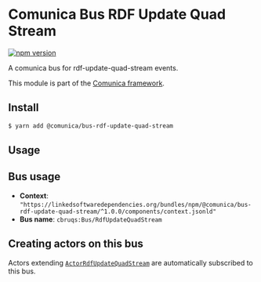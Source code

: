 # Comunica Bus RDF Update Quad Stream

[![npm version](https://badge.fury.io/js/%40comunica%2Fbus-rdf-update-quad-stream.svg)](https://www.npmjs.com/package/@comunica/bus-rdf-update-quad-stream)

A comunica bus for rdf-update-quad-stream events.

This module is part of the [Comunica framework](https://github.com/comunica/comunica).

## Install

```bash
$ yarn add @comunica/bus-rdf-update-quad-stream
```

## Usage

## Bus usage

* **Context**: `"https://linkedsoftwaredependencies.org/bundles/npm/@comunica/bus-rdf-update-quad-stream/^1.0.0/components/context.jsonld"`
* **Bus name**: `cbruqs:Bus/RdfUpdateQuadStream`

## Creating actors on this bus

Actors extending [`ActorRdfUpdateQuadStream`](TODO:jsdoc_url) are automatically subscribed to this bus.

